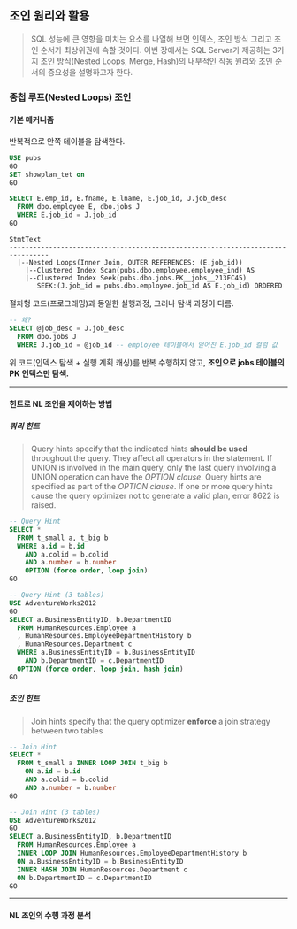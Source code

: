 ## 조인 원리와 활용

> SQL 성능에 큰 영향을 미치는 요소를 나열해 보면 인덱스, 조인 방식 그리고 조인 순서가 최상위권에 속할 것이다. 이번 장에서는 SQL Server가 제공하는 3가지 조인 방식(Nested Loops, Merge, Hash)의 내부적인 작동 원리와 조인 순서의 중요성을 설명하고자 한다.

### 중첩 루프(Nested Loops) 조인

#### 기본 메커니즘
반복적으로 안쪽 테이블을 탐색한다.
```sql
USE pubs
GO
SET showplan_tet on
GO

SELECT E.emp_id, E.fname, E.lname, E.job_id, J.job_desc
  FROM dbo.employee E, dbo.jobs J
  WHERE E.job_id = J.job_id
GO
```
```
StmtText
--------------------------------------------------------------------------------
  |--Nested Loops(Inner Join, OUTER REFERENCES: (E.job_id))
    |--Clustered Index Scan(pubs.dbo.employee.employee_ind) AS
    |--Clustered Index Seek(pubs.dbo.jobs.PK__jobs__213FC45)
       SEEK:(J.job_id = pubs.dbo.employee.job_id AS E.job_id) ORDERED
```
절차형 코드(프로그래밍)과 동일한 실행과정, 그러나 탐색 과정이 다름.
```sql
-- 왜?
SELECT @job_desc = J.job_desc
  FROM dbo.jobs J
  WHERE J.job_id = @job_id -- employee 테이블에서 얻어진 E.job_id 컬럼 값
```
위 코드(인덱스 탐색 + 실행 계획 캐싱)를 반복 수행하지 않고, **조인으로 jobs 테이블의 PK 인덱스만 탐색.**

---
#### 힌트로 NL 조인을 제어하는 방법
##### 쿼리 힌트
  > Query hints specify that the indicated hints **should be used** throughout the query. They affect all operators in the statement. If UNION is involved in the main query, only the last query involving a UNION operation can have the _OPTION clause_. Query hints are specified as part of the _OPTION clause_. If one or more query hints cause the query optimizer not to generate a valid plan, error 8622 is raised.

  ```sql
  -- Query Hint
  SELECT *
    FROM t_small a, t_big b
    WHERE a.id = b.id
      AND a.colid = b.colid
      AND a.number = b.number
      OPTION (force order, loop join)
  GO

  -- Query Hint (3 tables)
  USE AdventureWorks2012
  GO
  SELECT a.BusinessEntityID, b.DepartmentID
    FROM HumanResources.Employee a
    , HumanResources.EmployeeDepartmentHistory b
    , HumanResources.Department c
    WHERE a.BusinessEntityID = b.BusinessEntityID
      AND b.DepartmentID = c.DepartmentID
    OPTION (force order, loop join, hash join)
  GO
  ```

##### 조인 힌트
  > Join hints specify that the query optimizer **enforce** a join strategy between two tables

  ```sql
  -- Join Hint
  SELECT *
    FROM t_small a INNER LOOP JOIN t_big b
      ON a.id = b.id
      AND a.colid = b.colid
      AND a.number = b.number
  GO

  -- Join Hint (3 tables)
  USE AdventureWorks2012
  GO
  SELECT a.BusinessEntityID, b.DepartmentID
    FROM HumanResources.Employee a
    INNER LOOP JOIN HumanResources.EmployeeDepartmentHistory b
    ON a.BusinessEntityID = b.BusinessEntityID
    INNER HASH JOIN HumanResources.Department c
    ON b.DepartmentID = c.DepartmentID
  GO
  ```

---
#### NL 조인의 수행 과정 분석
